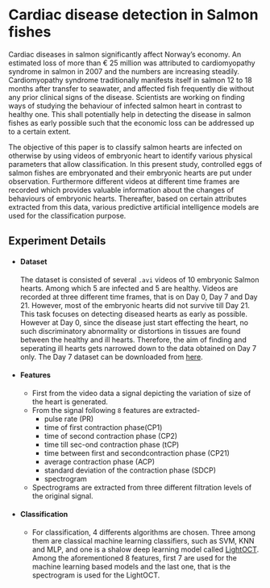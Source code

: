 # Cardiac disease detection in Salmon fishes
Cardiac diseases in salmon significantly affect Norway’s economy. An estimated loss of more than € 25 million was attributed to cardiomyopathy syndrome in salmon in 2007 and the numbers are increasing steadily. Cardiomyopathy syndrome  traditionally  manifests  itself  in salmon  12  to  18  months  after  transfer  to  seawater,  and affected  fish  frequently  die  without  any  prior  clinical signs of the disease. Scientists are working on finding ways of studying the behaviour of infected salmon heart in contrast to healthy one. This shall potentially help in detecting the disease in salmon fishes as early possible such that the economic loss can be addressed up to a certain extent. 

The objective of this paper is to classify salmon hearts are infected on otherwise by using videos of embryonic heart to identify various physical parameters that allow classification. In this present study, controlled eggs of salmon fishes are embryonated and their embryonic hearts are put under observation. Furthermore different videos at different time frames are recorded which provides valuable information about the changes of behaviours of embryonic hearts. Thereafter, based on certain attributes extracted from this data, various predictive artificial intelligence models are used for the classification purpose. 

## Experiment Details
- #### Dataset 
    The dataset is consisted of several `.avi` videos of 10 embryonic Salmon hearts. Among which 5 are infected and 5 are healthy. Videos are recorded at three different time   frames, that is on Day 0, Day 7 and Day 21. However, most of the embryonic hearts did not survive till Day 21. This task focuses on detecting diseased hearts as early as possible. However at Day 0, since the disease just start effecting the heart, no such discriminatory abnormality or distortions in tissues are found between the healthy and ill hearts. Therefore, the aim of finding and seperating ill hearts gets narrowed down to the data obtained on Day 7 only. The Day 7 dataset can be downloaded from [here](https://drive.google.com/drive/folders/1T2C58kKQvSJLvvfWZYVaozHHQ1bwH7-L?usp=sharing "Day 7 dataset").
- #### Features 
    - First from the video data a signal depicting the variation of size of the heart is generated. 
    - From the signal following `8` features are extracted-
      - pulse rate (PR)
      - time of first contraction phase(CP1)
      - time of second contraction phase (CP2)
      - time till sec-ond contraction phase (tCP)
      - time between first and secondcontraction phase (CP21)
      - average contraction phase (ACP)
      - standard deviation of the contraction phase (SDCP)
      - spectrogram
    - Spectrograms are extracted from three different filtration levels of the original signal. 
- #### Classification 
    - For classification, 4 differents algorithms are chosen. Three among them are classical machine learning classifiers, such as SVM, KNN and MLP, and one is a shalow deep learning model called [LightOCT](https://www.osapublishing.org/boe/fulltext.cfm?uri=boe-11-9-5017&id=434402 "Link to the paper of LightOCT"). Among the aforementioned 8 features, first 7 are used for the machine learning based models and the last one, that is the spectrogram is used for the LightOCT. 
      
